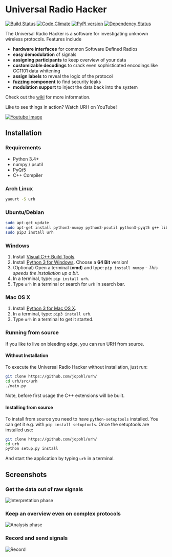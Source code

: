 # Universal Radio Hacker
[![Build Status](https://travis-ci.org/jopohl/urh.svg?branch=master)](https://travis-ci.org/jopohl/urh) [![Code Climate](https://codeclimate.com/github/jopohl/urh/badges/gpa.svg)](https://codeclimate.com/github/jopohl/urh) [![PyPI version](https://badge.fury.io/py/urh.svg)](https://pypi.python.org/pypi/urh) [![Dependency Status](https://gemnasium.com/badges/github.com/jopohl/urh.svg)](https://gemnasium.com/github.com/jopohl/urh)

The Universal Radio Hacker is a software for investigating unknown wireless protocols. Features include

* __hardware interfaces__ for common Software Defined Radios
* __easy demodulation__ of signals
* __assigning participants__ to keep overview of your data
* __customizable decodings__ to crack even sophisticated encodings like CC1101 data whitening
* __assign labels__ to reveal the logic of the protocol
* __fuzzing component__ to find security leaks
* __modulation support__ to inject the data back into the system

Check out the [wiki](https://github.com/jopohl/urh/wiki) for more information.

Like to see things in action? Watch URH on YouTube!

[![Youtube Image](http://i.imgur.com/5HGzP2T.png)](https://www.youtube.com/watch?v=kuubkTDAxwA)

## Installation
### Requirements
- Python 3.4+
- numpy / psutil
- PyQt5
- C++ Compiler

### Arch Linux
```bash
yaourt -S urh
```

### Ubuntu/Debian
```bash
sudo apt-get update
sudo apt-get install python3-numpy python3-psutil python3-pyqt5 g++ libpython3-dev python3-pip
sudo pip3 install urh
```

### Windows
1. Install [Visual C++ Build Tools](http://landinghub.visualstudio.com/visual-cpp-build-tools).
2. Install [Python 3 for Windows](https://www.python.org/downloads/windows/). Choose a __64 Bit__ version!
3. (Optional) Open a terminal (__cmd__) and type: ``` pip install numpy ``` - _This speeds the installation up a bit._
4. In a terminal, type: ``` pip install urh ```.
5. Type ``` urh ``` in a terminal or search for ``` urh ``` in search bar.

### Mac OS X
1. Install [Python 3 for Mac OS X](https://www.python.org/downloads/mac-osx/).
2. In a terminal, type: ``` pip3 install urh ```.
3. Type ``` urh ``` in a terminal to get it started.

### Running from source
If you like to live on bleeding edge, you can run URH from source.

#### Without Installation
To execute the Universal Radio Hacker without installation, just run:
```bash
git clone https://github.com/jopohl/urh/
cd urh/src/urh
./main.py
```

Note, before first usage the C++ extensions will be built.

#### Installing from source
To install from source you need to have ``` python-setuptools ``` installed. You can get it e.g. with ``` pip install setuptools ```. 
Once the setuptools are installed use: 
```bash
git clone https://github.com/jopohl/urh/
cd urh
python setup.py install
```

And start the application by typing ``` urh ``` in a terminal.



## Screenshots
### Get the data out of raw signals
![Interpretation phase](http://i.imgur.com/Wy17Zv3.png)


### Keep an overview even on complex protocols
 ![Analysis phase](http://i.imgur.com/ubAL3pE.png)

### Record and send signals
 ![Record](http://i.imgur.com/BfQpg23.png)
